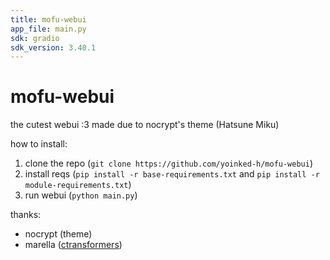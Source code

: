```yaml
---
title: mofu-webui
app_file: main.py
sdk: gradio
sdk_version: 3.40.1
---
```

[]("huggingface/metadata/above")

# mofu-webui

the cutest webui :3
made due to nocrypt's theme (Hatsune Miku)

how to install:
1. clone the repo (`git clone https://github.com/yoinked-h/mofu-webui`)
2. install reqs (`pip install -r base-requirements.txt` and `pip install -r module-requirements.txt`)
3. run webui (`python main.py`)

thanks:
- nocrypt (theme)
- marella ([ctransformers](https://github.com/marella/ctransformers))